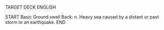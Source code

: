 TARGET DECK
ENGLISH

START
Basic
Ground swell
Back: n. Heavy sea caused by a distant or past storm or an earthquake.
END
